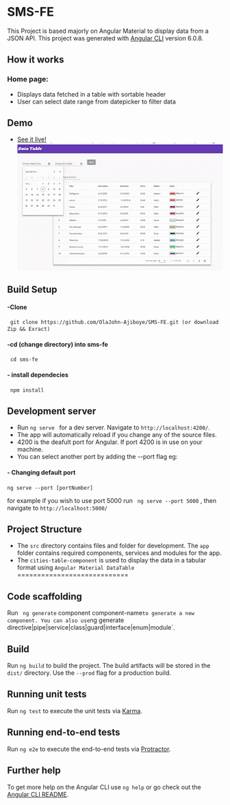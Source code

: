 # SMS-FE

This Project is based majorly on Angular Material to display data from a JSON API.
This project was generated with [Angular CLI](https://github.com/angular/angular-cli) version 6.0.8.
## How it works
###  Home page:
- Displays data fetched in a table with sortable header
- User can select date range from datepicker to filter data
## Demo 
- [See it live!](https://sms-data-table.herokuapp.com/)
![SMS-FE](demo.gif "DEMO")

## Build Setup
####  -Clone 
```
 git clone https://github.com/OlaJohn-Ajiboye/SMS-FE.git (or download Zip && Exract)
```
####  -cd (change directory) into sms-fe
```
 cd sms-fe
```
####  - install dependecies
```
 npm install
```
## Development server

- Run ```ng serve ``` for a dev server. Navigate to `http://localhost:4200/`. 
- The app will automatically reload if you change any of the source files. 
- 4200 is the deafult port for Angular. If port 4200 is in use on your machine.
- You can select another port by adding the --port flag eg:

#### - Changing default port
```
ng serve --port [portNumber]
 ```
 for example if you wish to use port 5000 run ``` ng serve --port 5000``` , then navigate to `http://localhost:5000/`

## Project Structure
- The `src` directory contains files and folder for development. The `app` folder contains required components, services and modules for the app.
- The `cities-table-component` is used to display the data in a tabular format using `Angular Material DataTable`
============================

## Code scaffolding

Run ``` ng generate``` component component-name` to generate a new component. You can also use `ng generate directive|pipe|service|class|guard|interface|enum|module`.

## Build

Run ```ng build``` to build the project. The build artifacts will be stored in the `dist/` directory. Use the `--prod` flag for a production build.

## Running unit tests

Run ```ng test``` to execute the unit tests via [Karma](https://karma-runner.github.io).

## Running end-to-end tests

Run ```ng e2e``` to execute the end-to-end tests via [Protractor](http://www.protractortest.org/).

## Further help

To get more help on the Angular CLI use `ng help` or go check out the [Angular CLI README](https://github.com/angular/angular-cli/blob/master/README.md).


